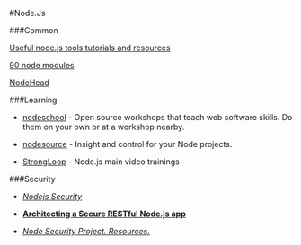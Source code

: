 #Node.Js

###Common

[Useful node.js tools tutorials and resources](http://www.smashingmagazine.com/2011/09/16/useful-node-js-tools-tutorials-and-resources/)

[90 node modules](http://www.catonmat.net/blog/browserling-open-sources-90-node-modules/)

[NodeHead](http://nodehead.com/)

###Learning

* [nodeschool](http://nodeschool.io/) - Open source workshops that teach web software skills. Do them on your own or at a workshop nearby.

* [nodesource](https://nodesource.com) - Insight and control for your Node projects.

* [StrongLoop](https://strongloop.com/node-js/videos/#a-video-intro-to-how-node-works) - Node.js main video trainings 

###Security

* [*Nodejs Security*](http://www.slideshare.net/d0cent/nodejs-security)

* [**Architecting a Secure RESTful Node.js app**](http://thejackalofjavascript.com/architecting-a-restful-node-js-app/)

* [*Node Security Project. Resources.*](https://nodesecurity.io/resources)
